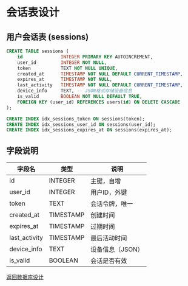 # 会话表设计

## 用户会话表 (sessions)

```sql
CREATE TABLE sessions (
    id              INTEGER PRIMARY KEY AUTOINCREMENT,
    user_id         INTEGER NOT NULL,
    token           TEXT NOT NULL UNIQUE,
    created_at      TIMESTAMP NOT NULL DEFAULT CURRENT_TIMESTAMP,
    expires_at      TIMESTAMP NOT NULL,
    last_activity   TIMESTAMP NOT NULL DEFAULT CURRENT_TIMESTAMP,
    device_info     TEXT, -- JSON格式存储设备信息
    is_valid        BOOLEAN NOT NULL DEFAULT TRUE,
    FOREIGN KEY (user_id) REFERENCES users(id) ON DELETE CASCADE
);

CREATE INDEX idx_sessions_token ON sessions(token);
CREATE INDEX idx_sessions_user_id ON sessions(user_id);
CREATE INDEX idx_sessions_expires_at ON sessions(expires_at);
```

## 字段说明

| 字段名 | 类型 | 说明 |
|--------|------|------|
| id | INTEGER | 主键，自增 |
| user_id | INTEGER | 用户ID，外键 |
| token | TEXT | 会话令牌，唯一 |
| created_at | TIMESTAMP | 创建时间 |
| expires_at | TIMESTAMP | 过期时间 |
| last_activity | TIMESTAMP | 最后活动时间 |
| device_info | TEXT | 设备信息（JSON） |
| is_valid | BOOLEAN | 会话是否有效 |

[返回数据库设计](../DATABASE_DESIGN.md)
